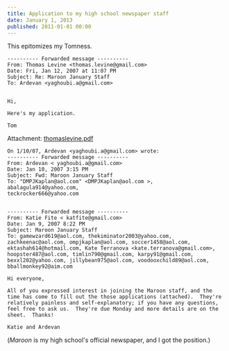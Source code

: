 ```yaml
---
title: Application to my high school newspaper staff
date: January 1, 2013
published: 2011-01-01 00:00
---
```

This epitomizes my Tomness.

    ---------- Forwarded message ----------
    From: Thomas Levine <thomas.levine@gmail.com>
    Date: Fri, Jan 12, 2007 at 11:07 PM
    Subject: Re: Maroon January Staff
    To: Ardevan <yaghoubi.a@gmail.com>


    Hi,

    Here's my application.

    Tom

Attachment: [thomaslevine.pdf](thomaslevine.pdf)

    On 1/10/07, Ardevan <yaghoubi.a@gmail.com> wrote:
    ---------- Forwarded message ----------
    From: Ardevan < yaghoubi.a@gmail.com>
    Date: Jan 10, 2007 3:15 PM
    Subject: Fwd: Maroon January Staff
    To: "DMPJKaplan@aol.com" <DMPJKaplan@aol.com >, abalagula914@yahoo.com,
    teckrocker666@yahoo.com


    ---------- Forwarded message ----------
    From: Katie Fite < katfite@gmail.com>
    Date: Jan 9, 2007 8:22 PM
    Subject: Maroon January Staff
    To: gamewzard619@aol.com, thekiminator2003@yahoo.com,
    zachkeenac@aol.com, ompjkaplan@aol.com, soccer1458@aol.com,
    ektashah614@hotmail.com, Kate Terranova <kate.terranova@gmail.com>,
    hoopster487@aol.com, timlin790@gmail.com, karpy91@gmail.com,
    bexxl202@yahoo.com, jillybean975@aol.com, voodooxchild89@aol.com,
    bballmonkey92@aim.com

    Hi everyone,

    All of you expressed interest in joining the Maroon staff, and the
    time has come to fill out the those applications (attached).  They're 
    relatively painless and self-explanatory; if you have any questions,
    feel free to ask us.  They're due Monday and more details are on the
    sheet.  Thanks!

    Katie and Ardevan


(*Maroon* is my high school's official newspaper, and I got the position.)
